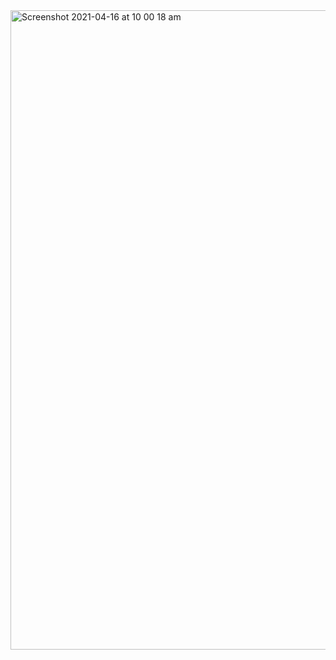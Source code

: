 <img width="1023" alt="Screenshot 2021-04-16 at 10 00 18 am" src="https://user-images.githubusercontent.com/16366896/115000837-0d963780-9e9b-11eb-946c-15ee024180ab.png">

<!--
**chanonroy/chanonroy** is a ✨ _special_ ✨ repository because its `README.md` (this file) appears on your GitHub profile.

Here are some ideas to get you started:

- 🔭 I’m currently working on ...
- 🌱 I’m currently learning ...
- 👯 I’m looking to collaborate on ...
- 🤔 I’m looking for help with ...
- 💬 Ask me about ...
- 📫 How to reach me: ...
- 😄 Pronouns: ...
- ⚡ Fun fact: ...
-->
